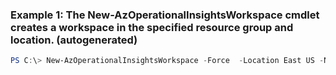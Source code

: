 ### Example 1: The New-AzOperationalInsightsWorkspace cmdlet creates a workspace in the specified resource group and location. (autogenerated)
```powershell
PS C:\> New-AzOperationalInsightsWorkspace -Force  -Location East US -Name MyWorkspace -ResourceGroupName ContosoResourceGroup -Sku free
```

